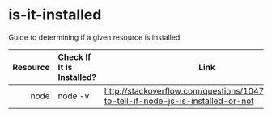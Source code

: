 # is-it-installed
Guide to determining if a given resource is installed

Resource | Check If It Is Installed? | Link
-----------:|:------------ |------------
 node       |  node -v | http://stackoverflow.com/questions/10475651/how-to-tell-if-node-js-is-installed-or-not
